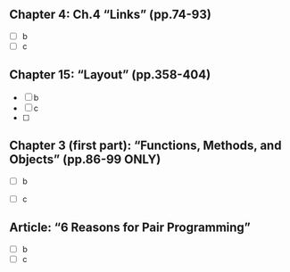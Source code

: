 
## Chapter 4: Ch.4 “Links” (pp.74-93)

- [ ] b
- [ ] c
## Chapter 15: “Layout” (pp.358-404)

- [ ] b
- [ ] c
- [ ] 

## Chapter 3 (first part): “Functions, Methods, and Objects” (pp.86-99 ONLY)

- [ ] b
- [ ] c


## Article: “6 Reasons for Pair Programming”

- [ ] b
- [ ] c
